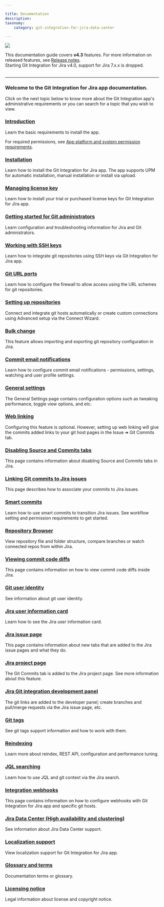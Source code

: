 ```yaml
---

title: Documentation
description:
taxonomy:
    category: git-integration-for-jira-data-center

---
```

![](https://bigbrassband.atlassian.net/wiki/download/thumbnails/1930395770/git-for-jira-landing-pages-title-banner.png?version=1&modificationDate=1630642766899&cacheVersion=1&api=v2&width=660&height=159)

<div class="bbb-callout bbb--tip">
    <div class="irow">
    <div class="ilogobox">
        <span class="logoimg"></span>
    </div>
    <div class="imsgbox">
        This documentation guide covers <b>v4.3</b> features. For more information on released features, see <a href='/git-integration-for-jira-data-center/git-integration-for-jira-data-center-release-notes/'>Release notes</a>.
    </div>
    </div>
</div>

<div class="bbb-callout bbb--info">
    <div class="irow">
    <div class="ilogobox">
        <span class="logoimg"></span>
    </div>
    <div class="imsgbox">
        Starting Git Integration for Jira v4.0, support for Jira 7.x.x is dropped.
    </div>
    </div>
</div>
<br>

* * *

### Welcome to the Git Integration for Jira app documentation.

Click on the next topic below to know more about the Git Integration app's administrative requirements or you can search for a topic that you wish to view.

### [Introduction](/git-integration-for-jira-data-center/Introduction)

Learn the basic requirements to install the app.

For required permissions, see [App platform and system permission requirements](/git-integration-for-jira-data-center/Permissions).

### [Installation](/git-integration-for-jira-data-center/Installation)

Learn how to install the Git Integration for Jira app. The app supports UPM for automatic installation, manual installation or install via upload.

### [Managing license key](/git-integration-for-jira-data-center/managing-license-key)

Learn how to install your trial or purchased license keys for Git Integration for Jira app.

### [Getting started for Git administrators](/git-integration-for-jira-data-center/getting-started-for-git-administrators)

Learn configuration and troubleshooting information for Jira and Git administrators.

### [Working with SSH keys](/git-integration-for-jira-data-center/working-with-SSH-keys)

Learn how to integrate git repositories using SSH keys via Git Integration for Jira app.

### [Git URL ports](/git-integration-for-jira-data-center/git-url-ports)

Learn how to configure the firewall to allow access using the URL schemes for git repositories.

### [Setting up repositories](/git-integration-for-jira-data-center/setting-up-repositories)

Connect and integrate git hosts automatically or create custom connections using Advanced setup via the Connect Wizard.

### [Bulk change](/git-integration-for-jira-data-center/bulk-change)

This feature allows importing and exporting git repository configuration in Jira.

### [Commit email notifications](/git-integration-for-jira-data-center/commit-email-notifications)

Learn how to configure commit email notifications - permissions, settings, watching and user profile settings.

### [General settings](/git-integration-for-jira-data-center/general-settings)

The General Settings page contains configuration options such as tweaking performance, toggle view options, and etc.

### [Web linking](/git-integration-for-jira-data-center/web-linking)

Configuring this feature is optional. However, setting up web linking will give the commits added links to your git host pages in the Issue ➜ Git Commits tab.

### [Disabling Source and Commits tabs](/git-integration-for-jira-data-center/disabling-Source-and-Commits-tabs)

This page contains information about disabling Source and Commits tabs in Jira.

### [Linking Git commits to Jira issues](/git-integration-for-jira-data-center/linking-git-commits-to-Jira-issues)

This page describes how to associate your commits to Jira issues.

### [Smart commits](/git-integration-for-jira-data-center/smart-commits-docs)

Learn how to use smart commits to transition Jira issues. See workflow setting and permission requirements to get started.

### [Repository Browser](/git-integration-for-jira-data-center/repository-browser)

View repository file and folder structure, compare branches or watch connected repos from within Jira.

### [Viewing commit code diffs](/git-integration-for-jira-data-center/viewing-commit-code-diffs)

This page contains information on how to view commit code diffs inside Jira.

### [Git user identity](/git-integration-for-jira-data-center/git-user-identity)

See information about git user identity.

### [Jira user information card](/git-integration-for-jira-data-center/Jira-user-information-card)

Learn how to see the Jira user information card.

### [Jira issue page](/git-integration-for-jira-data-center/Jira-issue-page)

This page contains information about new tabs that are added to the Jira issue pages and what they do.

### [Jira project page](/git-integration-for-jira-data-center/jira-project-page)

The Git Commits tab is added to the Jira project page. See more information about this feature.

### [Jira Git integration development panel](/git-integration-for-jira-data-center/jira-Git-integration-development-panel)

The git links are added to the developer panel; create branches and pull/merge requests via the Jira issue page, etc.

### [Git tags](/git-integration-for-jira-data-center/git-tags)

See git tags support information and how to work with them.

### [Reindexing](/git-integration-for-jira-data-center/reindexing)

Learn more about reindex, REST API, configuration and performance tuning.

### [JQL searching](/git-integration-for-jira-data-center/jql-searching)

Learn how to use JQL and git context via the Jira search.

### [Integration webhooks](/git-integration-for-jira-data-center/integration-webhooks)

This page contains information on how to configure webhooks with Git Integration for Jira app and specific git hosts.

### [Jira Data Center (High availability and clustering)](/git-integration-for-jira-data-center/jira-data-center-high-availability-and-clustering/)

See information about Jira Data Center support.

### [Localization support](/git-integration-for-jira-data-center/localization-support)

View localization support for Git Integration for Jira app.

### [Glossary and terms](/git-integration-for-jira-data-center/Glossary-and-terms)

Documentation terms or glossary.

### [Licensing notice](/git-integration-for-jira-data-center/licensing-notice)

Legal information about license and copyright notice.

